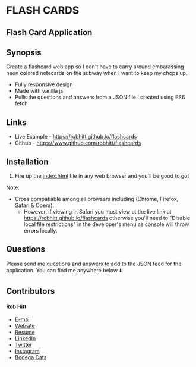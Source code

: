 # FLASH CARDS
## Flash Card Application

## Synopsis
Create a flashcard web app so I don't have to carry around embarassing neon colored notecards on the subway when I want to keep my chops up.
* Fully responsive design
* Made with vanilla js
* Pulls the questions and answers from a JSON file I created using ES6 fetch

## Links

* Live Example - https://robhitt.github.io/flashcards
* Github - https://www.github.com/robhitt/flashcards

## Installation

1. Fire up the [index.html](https://robhitt.github.io/flashcards/) file in any web browser and you'll be good to go!

Note:
* Cross compatiable among all browsers including (Chrome, Firefox, Safari & Opera).
  * However, if viewing in Safari you must view at the live link at https://robhitt.github.io/flashcards otherwise you'll need to "Disable local file restrictions" in the developer's menu as console will throw errors locally.

## Questions
Please send me questions and answers to add to the JSON feed for the application. You can find me anywhere below ⬇️

## Contributors

#### Rob Hitt
* [E-mail](mailto:robhitt@gmail.com)
* [Website](https://www.robhitt.com/)
* [Resume](http://www.robhitt.com/resume)
* [LinkedIn](http://www.linkedin.com/in/robhitt)
* [Twitter](http://www.twitter.com/robhitt)
* [Instagram](http://www.instagram.com/robhitt)
* [Bodega Cats](http://www.instagram.com/bodegacatsofinstagram)